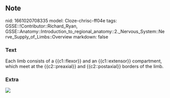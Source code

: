 ## Note
nid: 1661020708335
model: Cloze-chrisc-ff04e
tags: GSSE::!Contributor::Richard_Ryan, GSSE::Anatomy::Introduction_to_regional_anatomy::2._Nervous_System::Nerve_Supply_of_Limbs::Overview
markdown: false

### Text
<div class="toggle">
  Each limb consists of a {{c1::flexor}} and an {{c1::extensor}}
  compartment, which meet at the {{c2::preaxial}} and
  {{c2::postaxial}} borders of the limb.
</div>

### Extra
<img src="Moore-Dermatomes.jpg">
